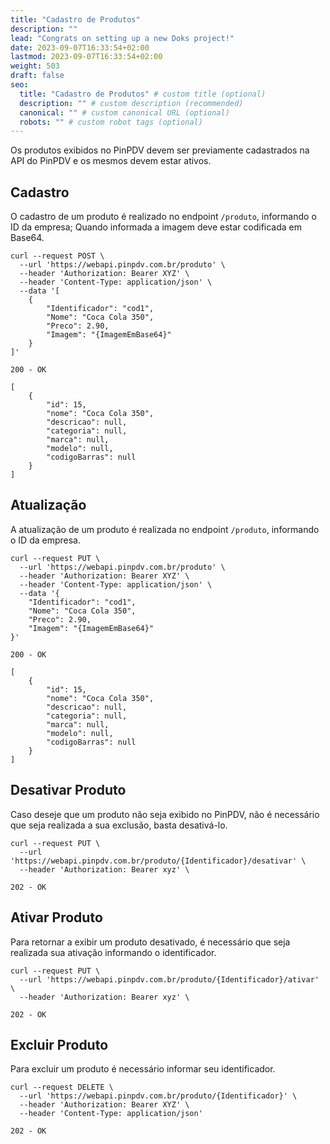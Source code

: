 ```yaml
---
title: "Cadastro de Produtos"
description: ""
lead: "Congrats on setting up a new Doks project!"
date: 2023-09-07T16:33:54+02:00
lastmod: 2023-09-07T16:33:54+02:00
weight: 503
draft: false
seo:
  title: "Cadastro de Produtos" # custom title (optional)
  description: "" # custom description (recommended)
  canonical: "" # custom canonical URL (optional)
  robots: "" # custom robot tags (optional)
---
```


Os produtos exibidos no PinPDV devem ser previamente cadastrados na API do PinPDV e os mesmos devem estar ativos.

## Cadastro

O cadastro de um produto é realizado no endpoint `/produto`, informando o ID da empresa; Quando informada a imagem deve estar codificada em Base64.

```bash{title="Cadastro de Produto"}
curl --request POST \
  --url 'https://webapi.pinpdv.com.br/produto' \
  --header 'Authorization: Bearer XYZ' \
  --header 'Content-Type: application/json' \
  --data '[
    {
        "Identificador": "cod1",
        "Nome": "Coca Cola 350",
        "Preco": 2.90,
        "Imagem": "{ImagemEmBase64}"
    }
]'
```

```txt{title="Exemplo de Resposta"}
200 - OK

[
	{
		"id": 15,
		"nome": "Coca Cola 350",
		"descricao": null,
		"categoria": null,
		"marca": null,
		"modelo": null,
		"codigoBarras": null
	}
]
```

## Atualização

A atualização de um produto é realizada no endpoint `/produto`, informando o ID da empresa.

```bash{title="Atualização de Produto"}
curl --request PUT \
  --url 'https://webapi.pinpdv.com.br/produto' \
  --header 'Authorization: Bearer XYZ' \
  --header 'Content-Type: application/json' \
  --data '{
	"Identificador": "cod1",
	"Nome": "Coca Cola 350",
	"Preco": 2.90,
	"Imagem": "{ImagemEmBase64}"
}'
```

```txt{title="Exemplo de Resposta"}
200 - OK

[
	{
		"id": 15,
		"nome": "Coca Cola 350",
		"descricao": null,
		"categoria": null,
		"marca": null,
		"modelo": null,
		"codigoBarras": null
	}
]
```

## Desativar Produto

Caso deseje que um produto não seja exibido no PinPDV, não é necessário que seja realizada a sua exclusão, basta desativá-lo.

```bash{title="Desativar Produto"}
curl --request PUT \
  --url 'https://webapi.pinpdv.com.br/produto/{Identificador}/desativar' \
  --header 'Authorization: Bearer xyz' \
```

```txt{title="Exemplo de Resposta"}
202 - OK
```

## Ativar Produto

Para retornar a exibir um produto desativado, é necessário que seja realizada sua ativação informando o identificador.

```bash{title="Ativar Produto"}
curl --request PUT \
  --url 'https://webapi.pinpdv.com.br/produto/{Identificador}/ativar' \
  --header 'Authorization: Bearer xyz' \
```

```txt{title="Exemplo de Resposta"}
202 - OK
```

## Excluir Produto

Para excluir um produto é necessário informar seu identificador.

```bash{title="Excluir Produto"}
curl --request DELETE \
  --url 'https://webapi.pinpdv.com.br/produto/{Identificador}' \
  --header 'Authorization: Bearer XYZ' \
  --header 'Content-Type: application/json'
```

```txt{title="Exemplo de Resposta"}
202 - OK
```

